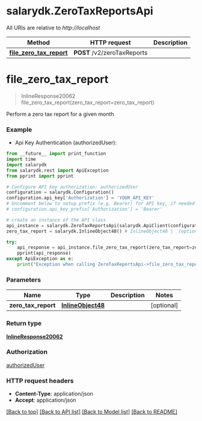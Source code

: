 # salarydk.ZeroTaxReportsApi

All URIs are relative to *http://localhost*

Method | HTTP request | Description
------------- | ------------- | -------------
[**file_zero_tax_report**](ZeroTaxReportsApi.md#file_zero_tax_report) | **POST** /v2/zeroTaxReports | 


# **file_zero_tax_report**
> InlineResponse20062 file_zero_tax_report(zero_tax_report=zero_tax_report)



Perform a zero tax report for a given month

### Example

* Api Key Authentication (authorizedUser): 
```python
from __future__ import print_function
import time
import salarydk
from salarydk.rest import ApiException
from pprint import pprint

# Configure API key authorization: authorizedUser
configuration = salarydk.Configuration()
configuration.api_key['Authorization'] = 'YOUR_API_KEY'
# Uncomment below to setup prefix (e.g. Bearer) for API key, if needed
# configuration.api_key_prefix['Authorization'] = 'Bearer'

# create an instance of the API class
api_instance = salarydk.ZeroTaxReportsApi(salarydk.ApiClient(configuration))
zero_tax_report = salarydk.InlineObject48() # InlineObject48 |  (optional)

try:
    api_response = api_instance.file_zero_tax_report(zero_tax_report=zero_tax_report)
    pprint(api_response)
except ApiException as e:
    print("Exception when calling ZeroTaxReportsApi->file_zero_tax_report: %s\n" % e)
```

### Parameters

Name | Type | Description  | Notes
------------- | ------------- | ------------- | -------------
 **zero_tax_report** | [**InlineObject48**](InlineObject48.md)|  | [optional] 

### Return type

[**InlineResponse20062**](InlineResponse20062.md)

### Authorization

[authorizedUser](../README.md#authorizedUser)

### HTTP request headers

 - **Content-Type**: application/json
 - **Accept**: application/json

[[Back to top]](#) [[Back to API list]](../README.md#documentation-for-api-endpoints) [[Back to Model list]](../README.md#documentation-for-models) [[Back to README]](../README.md)

